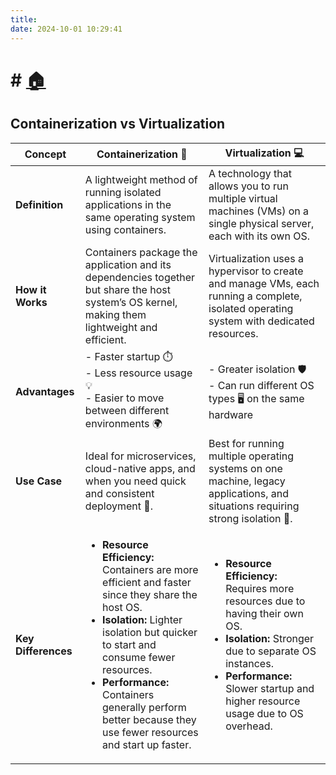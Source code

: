 ```yaml
---
title:
date: 2024-10-01 10:29:41
---
```

# # [🏠](https://anneryshc.github.io/is373_devops_hexo/)
## Containerization vs Virtualization
<table>
  <thead>
    <tr>
      <th>Concept</th>
      <th>Containerization 🐳</th>
      <th>Virtualization 💻</th>
    </tr>
  </thead>
  <tbody>
    <tr>
      <td><strong>Definition</strong></td>
      <td>A lightweight method of running isolated applications in the same operating system using containers.</td>
      <td>A technology that allows you to run multiple virtual machines (VMs) on a single physical server, each with its own OS.</td>
    </tr>
    <tr>
      <td><strong>How it Works</strong></td>
      <td>Containers package the application and its dependencies together but share the host system’s OS kernel, making them lightweight and efficient.</td>
      <td>Virtualization uses a hypervisor to create and manage VMs, each running a complete, isolated operating system with dedicated resources.</td>
    </tr>
    <tr>
      <td><strong>Advantages</strong></td>
      <td>- Faster startup ⏱️<br>- Less resource usage 💡<br>- Easier to move between different environments 🌍</td>
      <td>- Greater isolation 🛡️<br>- Can run different OS types 🖥️ on the same hardware</td>
    </tr>
    <tr>
      <td><strong>Use Case</strong></td>
      <td>Ideal for microservices, cloud-native apps, and when you need quick and consistent deployment 🚀.</td>
      <td>Best for running multiple operating systems on one machine, legacy applications, and situations requiring strong isolation 🔐.</td>
    </tr>
    <tr>
      <td><strong>Key Differences</strong></td>
      <td>
        <ul>
          <li><strong>Resource Efficiency:</strong> Containers are more efficient and faster since they share the host OS.</li>
          <li><strong>Isolation:</strong> Lighter isolation but quicker to start and consume fewer resources.</li>
          <li><strong>Performance:</strong> Containers generally perform better because they use fewer resources and start up faster.</li>
        </ul>
      </td>
      <td>
        <ul>
          <li><strong>Resource Efficiency:</strong> Requires more resources due to having their own OS.</li>
          <li><strong>Isolation:</strong> Stronger due to separate OS instances.</li>
          <li><strong>Performance:</strong> Slower startup and higher resource usage due to OS overhead.</li>
        </ul>
      </td>
    </tr>
  </tbody>
</table>
